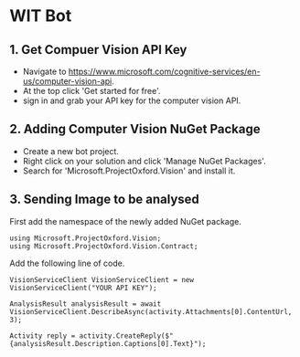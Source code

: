 # WIT Bot

## 1. Get Compuer Vision API Key

* Navigate to https://www.microsoft.com/cognitive-services/en-us/computer-vision-api.
* At the top click 'Get started for free'.
* sign in and grab your API key for the computer vision API.

## 2. Adding Computer Vision NuGet Package

* Create a new bot project.
* Right click on your solution and click 'Manage NuGet Packages'.
* Search for 'Microsoft.ProjectOxford.Vision' and install it.

## 3. Sending Image to be analysed

First add the namespace of the newly added NuGet package.

```
using Microsoft.ProjectOxford.Vision;
using Microsoft.ProjectOxford.Vision.Contract;
```

Add the following line of code.

```
VisionServiceClient VisionServiceClient = new VisionServiceClient("YOUR API KEY");

AnalysisResult analysisResult = await VisionServiceClient.DescribeAsync(activity.Attachments[0].ContentUrl, 3);

Activity reply = activity.CreateReply($"{analysisResult.Description.Captions[0].Text}");
```